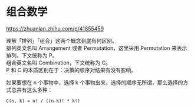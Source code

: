 # 组合数学

https://zhuanlan.zhihu.com/p/41855459  

理解「排列」「组合」这两个概念到底有何区别。  
排列英文名叫 Arrangement 或者 Permutation，这里采用 Permutation 来表示排列，下文统称为 P。  
组合英文名叫 Combination，下文统称为 C。  
P 和 C 的本质区别在于：决策的顺序对结果有没有影响。  
  
如果要想在 n 个事物中，选择 k 个事物出来，选择的顺序无所谓，那么选择的方式总共有这么多种：  
```
C(n, k) = n! / ((n-k)! * k!)
```
